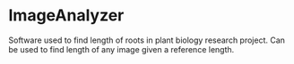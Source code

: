 # ImageAnalyzer
Software used to find length of roots in plant biology research project. Can be used to find length of any image given a reference length.
